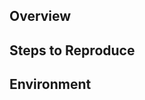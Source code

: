 ## Overview

<!-- Summary of the problem. -->

## Steps to Reproduce

<!-- List of steps required to reproduce the problem. -->

## Environment

<!-- Your environment: operating system and library version.-->
